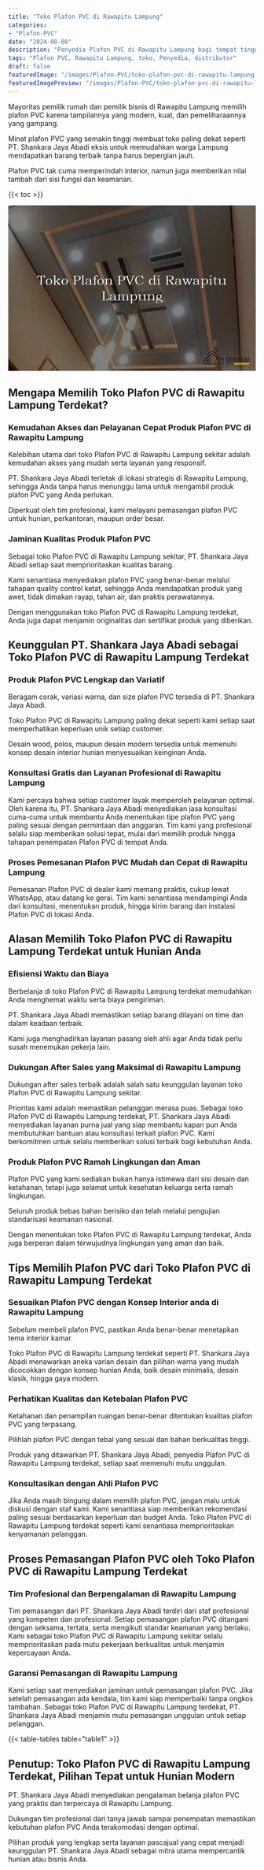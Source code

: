 ```yaml
---
title: "Toko Plafon PVC di Rawapitu Lampung"
categories:
- "Plafon-PVC"
date: "2024-08-08"
description: "Penyedia Plafon PVC di Rawapitu Lampung bagi tempat tinggal, kantor, dan gerai. Produk berkualitas, variasi motif, variasi warna elegan, dengan layanan penempatan oleh tenaga ahli berpengalaman dan garansi resmi!|Jasa distribusi Plafon PVC di Rawapitu Lampung untuk kebutuhan tempat tinggal, kantor, atau gerai, beserta material berkualitas dan penempatan oleh tenaga ahli ahli serta kepastian resmi.|Alternatif Plafon PVC di Rawapitu Lampung yang terbukti untuk tempat tinggal, kantor, dan gerai, bersama produk terbaik dan pemasangan dikerjakan oleh teknisi ahli serta jaminan resmi.|Distribusi Plafon PVC di Rawapitu Lampung untuk tempat tinggal, office, serta gerai, beserta plafon terbaik dan penempatan ditangani oleh tim ahli, dilengkapi dengan jaminan resmi.}"
tags: "Plafon PVC, Rawapitu Lampung, toko, Penyedia, distributor"
draft: false
featuredImage: "/images/Plafon-PVC/toko-plafon-pvc-di-rawapitu-lampung.png"
featuredImagePreview: "/images/Plafon-PVC/toko-plafon-pvc-di-rawapitu-lampung.png"
---
```


Mayoritas pemilik rumah dan pemilik bisnis di Rawapitu Lampung memilih plafon PVC karena tampilannya yang modern, kuat, dan pemeliharaannya yang gampang.

Minat plafon PVC yang semakin tinggi membuat toko paling dekat seperti PT. Shankara Jaya Abadi eksis untuk memudahkan warga Lampung mendapatkan barang terbaik tanpa harus bepergian jauh.

Plafon PVC tak cuma memperindah interior, namun juga memberikan nilai tambah dari sisi fungsi dan keamanan.

{{< toc >}}

![Toko Plafon PVC di Rawapitu Lampung](/images/Plafon-PVC/Toko-Plafon-PVC-di-Rawapitu-Lampung.png)

## Mengapa Memilih Toko Plafon PVC di Rawapitu Lampung Terdekat?

### Kemudahan Akses dan Pelayanan Cepat Produk Plafon PVC di Rawapitu Lampung

Kelebihan utama dari toko Plafon PVC di Rawapitu Lampung sekitar adalah kemudahan akses yang mudah serta layanan yang responsif.

PT. Shankara Jaya Abadi terletak di lokasi strategis di Rawapitu Lampung, sehingga Anda tanpa harus menunggu lama untuk mengambil produk plafon PVC yang Anda perlukan.

Diperkuat oleh tim profesional, kami melayani pemasangan plafon PVC untuk hunian, perkantoran, maupun order besar.

### Jaminan Kualitas Produk Plafon PVC

Sebagai toko Plafon PVC di Rawapitu Lampung sekitar, PT. Shankara Jaya Abadi setiap saat memprioritaskan kualitas barang.

Kami senantiasa menyediakan plafon PVC yang benar-benar melalui tahapan quality control ketat, sehingga Anda mendapatkan produk yang awet, tidak dimakan rayap, tahan air, dan praktis perawatannya.

Dengan menggunakan toko Plafon PVC di Rawapitu Lampung terdekat, Anda juga dapat menjamin originalitas dan sertifikat produk yang diberikan.

## Keunggulan PT. Shankara Jaya Abadi sebagai Toko Plafon PVC di Rawapitu Lampung Terdekat

### Produk Plafon PVC Lengkap dan Variatif

Beragam corak, variasi warna, dan size plafon PVC tersedia di PT. Shankara Jaya Abadi.

Toko Plafon PVC di Rawapitu Lampung paling dekat seperti kami setiap saat memperhatikan keperluan unik setiap customer.

Desain wood, polos, maupun desain modern tersedia untuk memenuhi konsep desain interior hunian menyesuaikan keinginan Anda.

### Konsultasi Gratis dan Layanan Profesional di Rawapitu Lampung

Kami percaya bahwa setiap customer layak memperoleh pelayanan optimal. Oleh karena itu, PT. Shankara Jaya Abadi menyediakan jasa konsultasi cuma-cuma untuk membantu Anda menentukan tipe plafon PVC yang paling sesuai dengan permintaan dan anggaran. Tim kami yang profesional selalu siap memberikan solusi tepat, mulai dari memilih produk hingga tahapan penempatan Plafon PVC di tempat Anda.

### Proses Pemesanan Plafon PVC Mudah dan Cepat di Rawapitu Lampung

Pemesanan Plafon PVC di dealer kami memang praktis, cukup lewat WhatsApp, atau datang ke gerai. Tim kami senantiasa mendampingi Anda dari konsultasi, menentukan produk, hingga kirim barang dan instalasi Plafon PVC di lokasi Anda.

## Alasan Memilih Toko Plafon PVC di Rawapitu Lampung Terdekat untuk Hunian Anda

### Efisiensi Waktu dan Biaya

Berbelanja di toko Plafon PVC di Rawapitu Lampung terdekat memudahkan Anda menghemat waktu serta biaya pengiriman.

PT. Shankara Jaya Abadi memastikan setiap barang dilayani on time dan dalam keadaan terbaik.

Kami juga menghadirkan layanan pasang oleh ahli agar Anda tidak perlu susah menemukan pekerja lain.

### Dukungan After Sales yang Maksimal di Rawapitu Lampung

Dukungan after sales terbaik adalah salah satu keunggulan layanan toko Plafon PVC di Rawapitu Lampung sekitar.

Prioritas kami adalah memastikan pelanggan merasa puas. Sebagai toko Plafon PVC di Rawapitu Lampung terdekat, PT. Shankara Jaya Abadi menyediakan layanan purna jual yang siap membantu kapan pun Anda membutuhkan bantuan atau konsultasi terkait plafon PVC. Kami berkomitmen untuk selalu memberikan solusi terbaik bagi kebutuhan Anda.

### Produk Plafon PVC Ramah Lingkungan dan Aman

Plafon PVC yang kami sediakan bukan hanya istimewa dari sisi desain dan ketahanan, tetapi juga selamat untuk kesehatan keluarga serta ramah lingkungan.

Seluruh produk bebas bahan berisiko dan telah melalui pengujian standarisasi keamanan nasional.

Dengan menentukan toko Plafon PVC di Rawapitu Lampung terdekat, Anda juga berperan dalam terwujudnya lingkungan yang aman dan baik.

## Tips Memilih Plafon PVC dari Toko Plafon PVC di Rawapitu Lampung Terdekat

### Sesuaikan Plafon PVC dengan Konsep Interior anda di Rawapitu Lampung

Sebelum membeli plafon PVC, pastikan Anda benar-benar menetapkan tema interior kamar.

Toko Plafon PVC di Rawapitu Lampung terdekat seperti PT. Shankara Jaya Abadi menawarkan aneka varian desain dan pilihan warna yang mudah dicocokkan dengan konsep hunian Anda, baik desain minimalis, desain klasik, hingga gaya modern.

### Perhatikan Kualitas dan Ketebalan Plafon PVC

Ketahanan dan penampilan ruangan benar-benar ditentukan kualitas plafon PVC yang terpasang.

Pilihlah plafon PVC dengan tebal yang sesuai dan bahan berkualitas tinggi.

Produk yang ditawarkan PT. Shankara Jaya Abadi, penyedia Plafon PVC di Rawapitu Lampung terdekat, setiap saat memenuhi mutu unggulan.

### Konsultasikan dengan Ahli Plafon PVC

Jika Anda masih bingung dalam memilih plafon PVC, jangan malu untuk diskusi dengan staf kami. Kami senantiasa siap memberikan rekomendasi paling sesuai berdasarkan keperluan dan budget Anda. Toko Plafon PVC di Rawapitu Lampung terdekat seperti kami senantiasa memprioritaskan kenyamanan pelanggan.

## Proses Pemasangan Plafon PVC oleh Toko Plafon PVC di Rawapitu Lampung Terdekat

### Tim Profesional dan Berpengalaman di Rawapitu Lampung

Tim pemasangan dari PT. Shankara Jaya Abadi terdiri dari staf profesional yang kompeten dan profesional. Setiap pemasangan plafon PVC ditangani dengan seksama, tertata, serta mengikuti standar keamanan yang berlaku. Kami sebagai toko Plafon PVC di Rawapitu Lampung sekitar selalu memprioritaskan pada mutu pekerjaan berkualitas untuk menjamin kepercayaan Anda.

### Garansi Pemasangan di Rawapitu Lampung

Kami setiap saat menyediakan jaminan untuk pemasangan plafon PVC. Jika setelah pemasangan ada kendala, tim kami siap memperbaiki tanpa ongkos tambahan. Sebagai toko Plafon PVC di Rawapitu Lampung terdekat, PT. Shankara Jaya Abadi menjamin mutu pemasangan unggulan untuk setiap pelanggan.

{{< table-tables table="table1" >}}

## Penutup: Toko Plafon PVC di Rawapitu Lampung Terdekat, Pilihan Tepat untuk Hunian Modern

PT. Shankara Jaya Abadi menyediakan pengalaman belanja plafon PVC yang praktis dan terpercaya di Rawapitu Lampung.

Dukungan tim profesional dari tanya jawab sampai penempatan memastikan kebutuhan plafon PVC Anda terakomodasi dengan optimal.

Pilihan produk yang lengkap serta layanan pascajual yang cepat menjadi keunggulan PT. Shankara Jaya Abadi sebagai mitra utama mempercantik hunian atau bisnis Anda.
